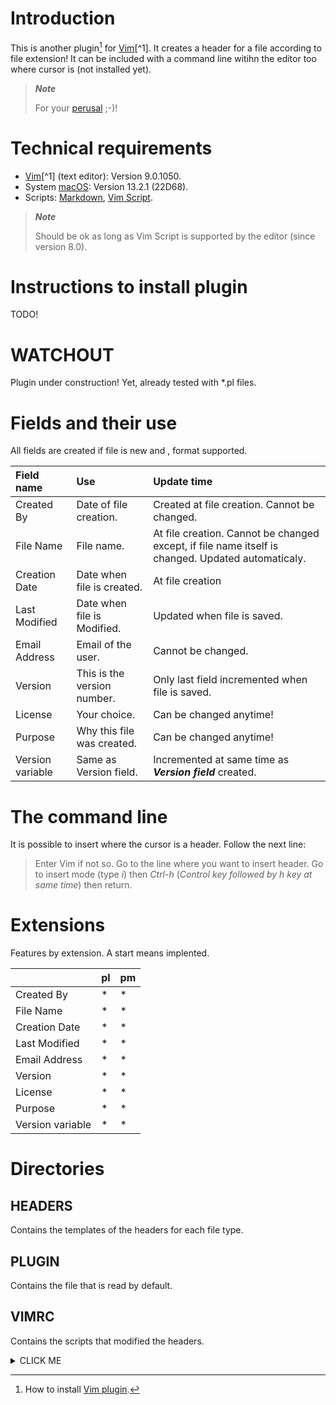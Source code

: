 # Introduction
This is another plugin[^2] for [Vim](https://en.wikipedia.org/wiki/Vim_(text_editor))[^1]. It creates a header for a file according to file extension! 
It can be included with a command line witihn the editor too where cursor is (not installed yet).

>***Note***
>
> For your [perusal](https://opensource.com/article/20/2/how-install-vim-plugins) ;-)!

# Technical requirements

- [Vim](https://en.wikipedia.org/wiki/Vim_(text_editor))[^1] (text editor): Version 9.0.1050.
- System [macOS](https://en.wikipedia.org/wiki/MacOS): Version 13.2.1 (22D68).
- Scripts: [Markdown](https://en.wikipedia.org/wiki/Markdown), [Vim Script](https://en.wikipedia.org/wiki/Vim_(text_editor)#Vim_script).

[^1]: About [Vim](https://www.vim.org/about.php).
[^2]: How to install [Vim plugin](https://linuxhandbook.com/install-vim-plugins/).

>***Note***
>
> Should be ok as long as Vim Script is supported by the editor (since version 8.0).

# Instructions to install plugin
TODO!

# WATCHOUT
Plugin under construction! 
Yet, already tested with *.pl files.



# Fields and their use

All fields are created if file is new and , format supported.

| Field name     | Use      | Update time |
| :--- | :--- | :--- |
| Created By | Date of file creation.| Created at file creation. Cannot be changed. |
| File Name | File name. | At file creation. Cannot be changed except, if file name itself is changed. Updated automaticaly. |
| Creation Date | Date when file is created. | At file creation|
| Last Modified | Date when file is Modified. | Updated when file is saved. |
| Email Address | Email of the user. | Cannot be changed. |
| Version | This is the version number. | Only last field incremented when file is saved. |
| License | Your choice. | Can be changed anytime! |
| Purpose | Why this file was created. |  Can be changed anytime! |
| Version variable  | Same as Version field. | Incremented at same time as ***Version field*** created. |

# The command line

It is possible to insert where the cursor is a header. Follow the next line:
> Enter Vim if not so. Go to the line where you want to insert header.
> Go to insert mode (type *i*) then *Ctrl-h* (*Control key followed by h key at same time*) then return.

# Extensions

Features by extension. A start means implented.

|      | pl      |pm |
| --- | --- | --- |
| Created By | * | * |
| File Name | * | * |
| Creation Date | * | * |
| Last Modified | * | * |
| Email Address | * | * |
| Version | * | * |
| License | * | * |
| Purpose | * | * |
| Version variable  | * | * |

# Directories


## HEADERS
Contains the templates of the headers for each file type.

## PLUGIN
Contains the file that is read by default.

## VIMRC
Contains the scripts that modified the headers.  

<details><summary>CLICK ME</summary>
<p>

```
MyHeadersFill_file
├── README.md
├── headers
│   ├── Makefile_header.txt
│   ├── c++_header.txt
│   ├── c_header.txt
│   ├── cgi_header.txt
│   ├── cpp_header.txt
│   ├── css_header.txt
│   ├── h_header.txt
│   ├── htm_header.txt
│   ├── html_header.txt
│   ├── js_header.txt
│   ├── p6_header.txt
│   ├── php_header.txt
│   ├── pl6_header.txt
│   ├── pl_header.txt
│   ├── pm6_header.txt
│   ├── pm_header.txt
│   ├── raku_header.txt
│   ├── sh_header.txt
│   ├── t_header.txt
│   ├── xml_header.txt
│   └── xsl_header.txt
├── plugin
│   └── MyHeadersFill_file.vim
└── vimrc
    ├── Makefile_vimrc
    ├── c_vimrc
    ├── cgi_vimrc
    ├── cpp_vimrc
    ├── css_vimrc
    ├── h_vimrc
    ├── html_vimrc
    ├── js_vimrc
    ├── p6_vimrc
    ├── php_vimrc
    ├── pl_vimrc
    ├── pl_vimrc.old
    ├── pm_vimrc
    ├── sh_vimrc
    ├── testFileType_vimrc
    ├── tests_vimrc
    ├── update_version_header.sh
    ├── xml_vimrc
    └── xsl_vimrc

3 directories, 42 files
```
</p>
</details>

